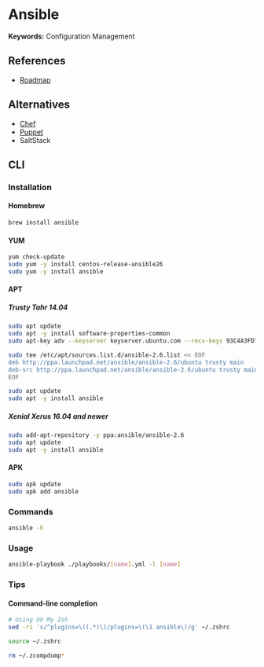 # Ansible

<!--
https://app.pluralsight.com/paths/skill/configuration-management-using-ansible
https://app.pluralsight.com/paths/skill/configuration-management-using-ansible-on-windows
https://app.pluralsight.com/library/courses/automating-networks-ansible-right-way/table-of-contents
https://app.pluralsight.com/library/courses/docker-ansible-continuous-delivery/table-of-contents


https://www.linkedin.com/learning/learning-ansible-2/starting-your-ansible-journey
https://www.linkedin.com/learning/ansible-essential-training/welcome
https://www.linkedin.com/learning/red-hat-certified-engineer-ex294-cert-prep-1-foundations-of-ansible/prepare-for-the-rhce-ex294-certification
https://www.linkedin.com/learning/red-hat-certified-engineer-ex294-cert-prep-2-using-ansible-playbooks/introduction
https://www.linkedin.com/learning/red-hat-certified-engineer-ex294-cert-prep-3-managing-systems-with-ansible/introduction


Version v2.6.0
Version v2.10.8
-->

**Keywords:** Configuration Management

## References

- [Roadmap](https://docs.ansible.com/ansible/latest/roadmap/)

## Alternatives

- [Chef](/chef.md)
- [Puppet](/puppet.md)
- SaltStack

## CLI

### Installation

#### Homebrew

```sh
brew install ansible
```

#### YUM

```sh
yum check-update
sudo yum -y install centos-release-ansible26
sudo yum -y install ansible
```

#### APT

##### Trusty Tahr 14.04

```sh
sudo apt update
sudo apt -y install software-properties-common
sudo apt-key adv --keyserver keyserver.ubuntu.com --recv-keys 93C4A3FD7BB9C367
```

```sh
sudo tee /etc/apt/sources.list.d/ansible-2.6.list << EOF
deb http://ppa.launchpad.net/ansible/ansible-2.6/ubuntu trusty main
deb-src http://ppa.launchpad.net/ansible/ansible-2.6/ubuntu trusty main
EOF
```

```sh
sudo apt update
sudo apt -y install ansible
```

##### Xenial Xerus 16.04 and newer

```sh
sudo add-apt-repository -y ppa:ansible/ansible-2.6
sudo apt update
sudo apt -y install ansible
```

#### APK

```sh
sudo apk update
sudo apk add ansible
```

### Commands

```sh
ansible -h
```

### Usage

```sh
ansible-playbook ./playbooks/[name].yml -l [name]
```

### Tips

#### Command-line completion

```sh
# Using Oh My Zsh
sed -ri 's/^plugins=\((.*)\)/plugins=\(\1 ansible\)/g' ~/.zshrc

source ~/.zshrc

rm ~/.zcompdump*
```

<!--
## Interview

https://www.youtube.com/watch?v=0tchrzJZgsU&t
https://www.youtube.com/watch?v=euhGLmyaq1Q
https://www.youtube.com/watch?v=u1dY5hoalFM
https://www.youtube.com/watch?v=Or6k2UcKeN4
-->

